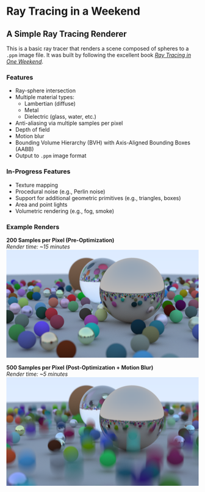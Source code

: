 # Ray Tracing in a Weekend  
## A Simple Ray Tracing Renderer

This is a basic ray tracer that renders a scene composed of spheres to a `.ppm` image file. It was built by following the excellent book [_Ray Tracing in One Weekend_](https://raytracing.github.io/books/RayTracingInOneWeekend.html).

### Features
- Ray-sphere intersection
- Multiple material types:
  - Lambertian (diffuse)
  - Metal
  - Dielectric (glass, water, etc.)
- Anti-aliasing via multiple samples per pixel
- Depth of field
- Motion blur
- Bounding Volume Hierarchy (BVH) with Axis-Aligned Bounding Boxes (AABB)
- Output to `.ppm` image format

### In-Progress Features
- Texture mapping
- Procedural noise (e.g., Perlin noise)
- Support for additional geometric primitives (e.g., triangles, boxes)
- Area and point lights
- Volumetric rendering (e.g., fog, smoke)

### Example Renders

**200 Samples per Pixel (Pre-Optimization)**  
_Render time: ~15 minutes_  
![Pre-Optimization Render](https://github.com/maybe-aidan/RayTracingInAWeekend/blob/master/res/200Samples1200w.png?raw=true)  

**500 Samples per Pixel (Post-Optimization + Motion Blur)**  
_Render time: ~5 minutes_  
![Post-Optimization Render](https://github.com/maybe-aidan/RayTracingInAWeekend/blob/master/res/500Samples1200w.png?raw=true) 
